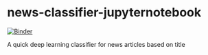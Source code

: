 # news-classifier-jupyternotebook
[![Binder](https://mybinder.org/badge.svg)](https://mybinder.org/v2/gh/Odysseuss/news-classifier-jupyternotebook/master)

A quick deep learning classifier for news articles based on title
